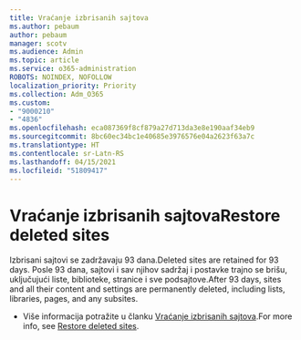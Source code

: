 ```yaml
---
title: Vraćanje izbrisanih sajtova
ms.author: pebaum
author: pebaum
manager: scotv
ms.audience: Admin
ms.topic: article
ms.service: o365-administration
ROBOTS: NOINDEX, NOFOLLOW
localization_priority: Priority
ms.collection: Adm_O365
ms.custom:
- "9000210"
- "4836"
ms.openlocfilehash: eca087369f8cf879a27d713da3e8e190aaf34eb9
ms.sourcegitcommit: 8bc60ec34bc1e40685e3976576e04a2623f63a7c
ms.translationtype: HT
ms.contentlocale: sr-Latn-RS
ms.lasthandoff: 04/15/2021
ms.locfileid: "51809417"
---
```

# <a name="restore-deleted-sites"></a><span data-ttu-id="e3698-102">Vraćanje izbrisanih sajtova</span><span class="sxs-lookup"><span data-stu-id="e3698-102">Restore deleted sites</span></span>

<span data-ttu-id="e3698-103">Izbrisani sajtovi se zadržavaju 93 dana.</span><span class="sxs-lookup"><span data-stu-id="e3698-103">Deleted sites are retained for 93 days.</span></span> <span data-ttu-id="e3698-104">Posle 93 dana, sajtovi i sav njihov sadržaj i postavke trajno se brišu, uključujući liste, biblioteke, stranice i sve podsajtove.</span><span class="sxs-lookup"><span data-stu-id="e3698-104">After 93 days, sites and all their content and settings are permanently deleted, including lists, libraries, pages, and any subsites.</span></span>

- <span data-ttu-id="e3698-105">Više informacija potražite u članku [Vraćanje izbrisanih sajtova](https://docs.microsoft.com/sharepoint/restore-deleted-site-collection).</span><span class="sxs-lookup"><span data-stu-id="e3698-105">For more info, see [Restore deleted sites](https://docs.microsoft.com/sharepoint/restore-deleted-site-collection).</span></span>
